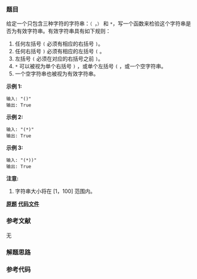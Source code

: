 ### 题目
给定一个只包含三种字符的字符串：`（ `，`）` 和 `*`，写一个函数来检验这个字符串是否为有效字符串。有效字符串具有如下规则：

  1. 任何左括号 `(` 必须有相应的右括号 `)`。
  2. 任何右括号 `)` 必须有相应的左括号 `(` 。
  3. 左括号 `(` 必须在对应的右括号之前 `)`。
  4. `*` 可以被视为单个右括号 `)` ，或单个左括号 `(` ，或一个空字符串。
  5. 一个空字符串也被视为有效字符串。

**示例 1:**

    
    
    输入: "()"
    输出: True
    

**示例 2:**

    
    
    输入: "(*)"
    输出: True
    

**示例 3:**

    
    
    输入: "(*))"
    输出: True
    

**注意:**

  1. 字符串大小将在 [1，100] 范围内。

 **[原题](https://leetcode-cn.com/problems/valid-parenthesis-string/)**    **[代码文件]()**


### 参考文献
无

### 解题思路




### 参考代码

```go


```





